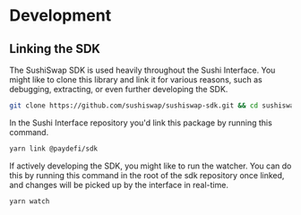 # Development

## Linking the SDK

The SushiSwap SDK is used heavily throughout the Sushi Interface. You might like to clone this library and link it for various reasons, such as debugging, extracting, or even further developing the SDK.

```sh
git clone https://github.com/sushiswap/sushiswap-sdk.git && cd sushiswap-sdk && git checkout canary && yarn link
```

In the Sushi Interface repository you'd link this package by running this command.

```sh
yarn link @paydefi/sdk
```

If actively developing the SDK, you might like to run the watcher. You can do this by running this command in the root of the sdk repository once linked, and changes will be picked up by the interface in real-time.

```sh
yarn watch
```